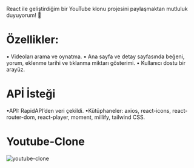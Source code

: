 React ile geliştirdiğim bir YouTube klonu projesini paylaşmaktan mutluluk duyuyorum! 🎥

# Özellikler:

• Videoları arama ve oynatma.
• Ana sayfa ve detay sayfasında beğeni, yorum, eklenme tarihi ve tıklanma miktarı gösterimi.
• Kullanıcı dostu bir arayüz.

# APİ İsteği

•API: RapidAPI’den veri çekildi.
•Kütüphaneler: axios, react-icons, react-router-dom, react-player, moment, millify, tailwind CSS.
# Youtube-Clone
![youtube-clone](https://github.com/user-attachments/assets/2eb5fdf6-756d-4564-b2dd-69fb4c33c68c)
